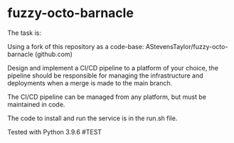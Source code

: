 # fuzzy-octo-barnacle

The task is:

Using a fork of this repository as a code-base: AStevensTaylor/fuzzy-octo-barnacle (github.com)

Design and implement a CI/CD pipeline to a platform of your choice, the pipeline should be responsible for managing the infrastructure and deployments when a merge is made to the main branch.

The CI/CD pipeline can be managed from any platform, but must be maintained in code.



The code to install and run the service is in the run.sh file.

Tested with Python 3.9.6
#TEST
